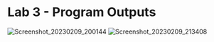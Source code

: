 # Lab 3 - Program Outputs
![Screenshot_20230209_200144](https://user-images.githubusercontent.com/123664512/217981642-daf8b748-1ebc-4281-945c-afb3e079a03e.png)
![Screenshot_20230209_213408](https://user-images.githubusercontent.com/123664512/217994169-86021b60-d26e-4b7a-9e65-cc33509ea513.png)
